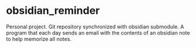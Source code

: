 # obsidian_reminder

Personal project. Git repository synchronized with obsidian submodule. A program that each day sends an email with the contents of an obsidian note to help memorize all notes.
